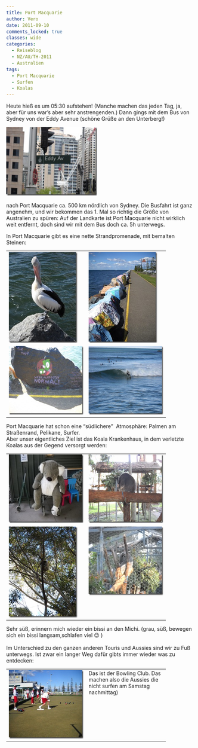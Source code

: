 ```yaml
---
title: Port Macquarie
author: Vero
date: 2011-09-10
comments_locked: true
classes: wide
categories:
  - Reiseblog
  - NZ/AU/TH-2011
  - Australien
tags:
  - Port Macquarie
  - Surfen
  - Koalas
---
```


<p>Heute hieß es um 05:30 aufstehen! (Manche machen das jeden Tag, ja, aber für uns war’s aber sehr anstrengenden.) Dann gings mit dem Bus von Sydney von der Eddy Avenue (schöne Grüße an den Unterberg!)</p>  <p><a href="/assets/images/2011/09/DSCN2069.jpg"><img src="/assets/images/2011/09/DSCN2069_thumb.jpg" width="244" height="184" alt="DSCN2069" border="0" /></a></p>  <p>nach Port Macquarie ca. 500 km nördlich von Sydney. Die Busfahrt ist ganz angenehm, und wir bekommen das 1. Mal so richtig die Größe von Australien zu spüren: Auf der Landkarte ist Port Macquarie nicht wirklich weit entfernt, doch sind wir mit dem Bus doch ca. 5h unterwegs.</p>  <p>In Port Macquarie gibt es eine nette Strandpromenade, mit bemalten Steinen:</p>  <table border="0" cellspacing="0" cellpadding="2" width="400"><tbody>     <tr>       <td valign="top" width="200"><a href="/assets/images/2011/09/DSCN2177.jpg"><img src="/assets/images/2011/09/DSCN2177_thumb.jpg" width="184" height="244" alt="DSCN2177" border="0" /></a></td>        <td valign="top" width="200"><a href="/assets/images/2011/09/DSCN2178.jpg"><img src="/assets/images/2011/09/DSCN2178_thumb.jpg" width="184" height="244" alt="DSCN2178" border="0" /></a></td>     </tr>      <tr>       <td valign="top" width="200"><a href="/assets/images/2011/09/DSCN2179.jpg"><img src="/assets/images/2011/09/DSCN2179_thumb.jpg" width="244" height="184" alt="DSCN2179" border="0" /></a></td>        <td valign="top" width="200"><a href="/assets/images/2011/09/DSCN2186.jpg"><img src="/assets/images/2011/09/DSCN2186_thumb.jpg" width="244" height="184" alt="DSCN2186" border="0" /></a></td>     </tr>   </tbody></table>  <p>Port Macquarie hat schon eine “südlichere”&#160; Atmosphäre: Palmen am Straßenrand, Pelikane, Surfer.    <br />Aber unser eigentliches Ziel ist das Koala Krankenhaus, in dem verletzte Koalas aus der Gegend versorgt werden:</p>  <table border="0" cellspacing="0" cellpadding="2" width="400"><tbody>     <tr>       <td valign="top" width="200"><a href="/assets/images/2011/09/DSCN2197.jpg"><img src="/assets/images/2011/09/DSCN2197_thumb.jpg" width="244" height="184" alt="DSCN2197" border="0" /></a></td>        <td valign="top" width="200"><a href="/assets/images/2011/09/DSCN2198.jpg"><img src="/assets/images/2011/09/DSCN2198_thumb.jpg" width="244" height="184" alt="DSCN2198" border="0" /></a></td>     </tr>      <tr>       <td valign="top" width="200"><a href="/assets/images/2011/09/DSCN2204.jpg"><img src="/assets/images/2011/09/DSCN2204_thumb.jpg" width="184" height="244" alt="DSCN2204" border="0" /></a></td>        <td valign="top" width="200"><a href="/assets/images/2011/09/DSCN2210.jpg"><img src="/assets/images/2011/09/DSCN2210_thumb.jpg" width="244" height="184" alt="DSCN2210" border="0" /></a></td>     </tr>   </tbody></table>  <p>Sehr süß, erinnern mich wieder ein bissi an den Michi. (grau, süß, bewegen sich ein bissi langsam,schlafen viel 😉 )     <br />    <br />Im Unterschied zu den ganzen anderen Touris und Aussies sind wir zu Fuß unterwegs. Ist zwar ein langer Weg dafür gibts immer wieder was zu entdecken:</p>  <table border="0" cellspacing="0" cellpadding="2" width="400"><tbody>     <tr>       <td valign="top" width="200"><a href="/assets/images/2011/09/DSCN2192.jpg"><img src="/assets/images/2011/09/DSCN2192_thumb.jpg" width="244" height="184" alt="DSCN2192" border="0" /></a></td>        <td valign="top" width="200">Das ist der Bowling Club. Das machen also die Aussies die nicht surfen am Samstag nachmittag)</td>     </tr>   </tbody></table>
